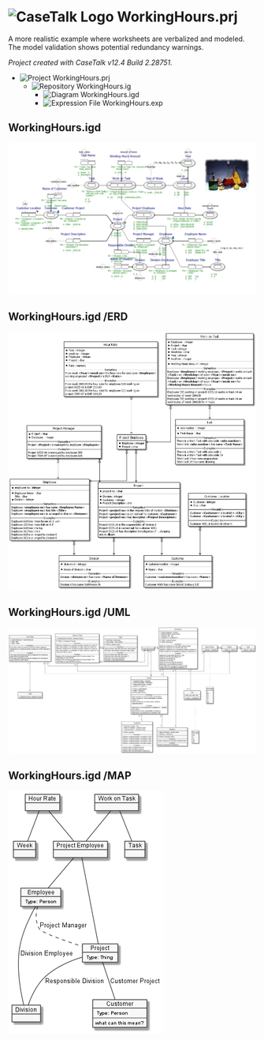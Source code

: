 ﻿# ![CaseTalk Logo](https://www.casetalk.com/images/icons/casetalk.png) WorkingHours.prj
A more realistic example where worksheets are verbalized and modeled. The model validation shows potential redundancy warnings.

*Project created with CaseTalk v12.4 Build 2.28751.*

* ![Project](https://www.casetalk.com/images/icons/prj.png) WorkingHours.prj
  * ![Repository](https://www.casetalk.com/images/icons/ig.png) WorkingHours.ig
    * ![Diagram](https://www.casetalk.com/images/icons/igd.png) WorkingHours.igd
    * ![Expression File](https://www.casetalk.com/images/icons/exp.png) WorkingHours.exp
## WorkingHours.igd
![Diagram WorkingHours.igd](WorkingHours.png)
## WorkingHours.igd /ERD
![Diagram WorkingHours.igd /ERD](WorkingHours.erd.png)
## WorkingHours.igd /UML
![Diagram WorkingHours.igd /UML](WorkingHours.uml.png)
## WorkingHours.igd /MAP
![Diagram WorkingHours.igd /MAP](WorkingHours.map.png)
